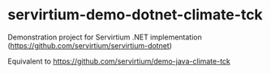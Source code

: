 # servirtium-demo-dotnet-climate-tck
Demonstration project for Servirtium .NET implementation (https://github.com/servirtium/servirtium-dotnet)

Equivalent to https://github.com/servirtium/demo-java-climate-tck
